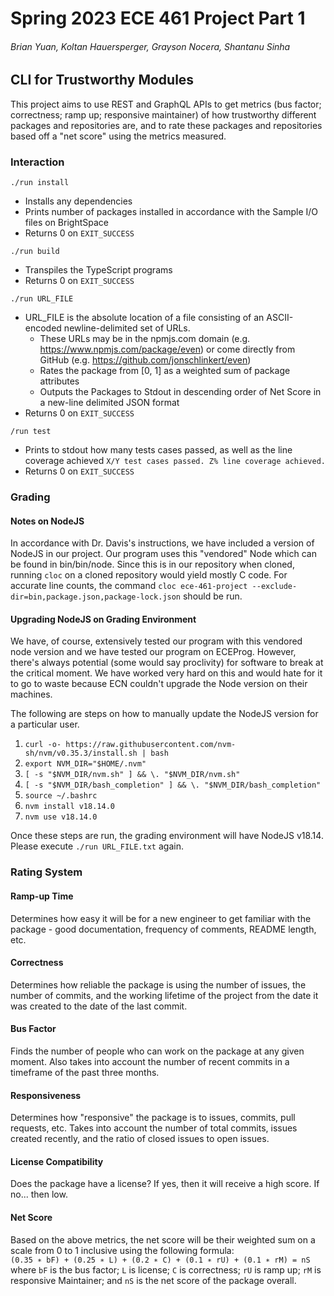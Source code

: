 # Spring 2023 ECE 461 Project Part 1
###### Brian Yuan, Koltan Hauersperger, Grayson Nocera, Shantanu Sinha
## CLI for Trustworthy Modules
This project aims to use REST and GraphQL APIs to get metrics (bus factor; correctness; ramp up; responsive maintainer) of how trustworthy different packages and repositories are, and to rate these packages and repositories based off a "net score" using the metrics measured.

### Interaction

```./run install```
- Installs any dependencies
- Prints number of packages installed in accordance with the Sample I/O files on BrightSpace
- Returns 0 on `EXIT_SUCCESS`

```./run build ```
- Transpiles the TypeScript programs
- Returns 0 on `EXIT_SUCCESS`

```./run URL_FILE```
- URL_FILE is the absolute location of a file consisting of an ASCII-encoded newline-delimited set of URLs.
    - These URLs may be in the npmjs.com domain (e.g. https://www.npmjs.com/package/even) or come directly from GitHub (e.g. https://github.com/jonschlinkert/even)
    - Rates the package from [0, 1] as a weighted sum of package attributes
    - Outputs the Packages to Stdout in descending order of Net Score in a new-line delimited JSON format
- Returns 0 on `EXIT_SUCCESS`

```/run test```
- Prints to stdout how many tests cases passed, as well as the line coverage achieved
 `X/Y test cases passed. Z% line coverage achieved.`
- Returns 0 on `EXIT_SUCCESS`

### Grading
#### Notes on NodeJS
In accordance with Dr. Davis's instructions, we have included a version of NodeJS in our project. Our program uses this "vendored" Node which can be found in bin/bin/node. Since this is in our repository when cloned, running `cloc` on a cloned repository would yield mostly C code. For accurate line counts, the command `cloc ece-461-project --exclude-dir=bin,package.json,package-lock.json` should be run.


#### Upgrading NodeJS on Grading Environment
We have, of course, extensively tested our program with this vendored node version and we have tested our program on ECEProg. However, there's always potential (some would say proclivity) for software to break at the critical moment. We have worked very hard on this and would hate for it to go to waste because ECN couldn't upgrade the Node version on their machines.

The following are steps on how to manually update the NodeJS version for a particular user.

1. `curl -o- https://raw.githubusercontent.com/nvm-sh/nvm/v0.35.3/install.sh | bash`
2. `export NVM_DIR="$HOME/.nvm"`
3. `[ -s "$NVM_DIR/nvm.sh" ] && \. "$NVM_DIR/nvm.sh"`
4. `[ -s "$NVM_DIR/bash_completion" ] && \. "$NVM_DIR/bash_completion"`
5. `source ~/.bashrc`
6. `nvm install v18.14.0`
7. `nvm use v18.14.0`

Once these steps are run, the grading environment will have NodeJS v18.14. Please execute `./run URL_FILE.txt` again.

### Rating System
#### Ramp-up Time
Determines how easy it will be for a new engineer to get familiar with the package - good documentation, frequency of comments, README length, etc.
#### Correctness
Determines how reliable the package is using the number of issues, the number of commits, and the working lifetime of the project from the date it was created to the date of the last commit.
#### Bus Factor
Finds the number of people who can work on the package at any given moment. Also takes into account the number of recent commits in a timeframe of the past three months.
#### Responsiveness
Determines how "responsive" the package is to issues, commits, pull requests, etc. Takes into account the number of total commits, issues created recently, and the ratio of closed issues to open issues.
#### License Compatibility
Does the package have a license? If yes, then it will receive a high score. If no... then low. 

#### Net Score
Based on the above metrics, the net score will be their weighted sum on a scale from 0 to 1 inclusive using the following formula:  
```(0.35 ∗ bF) + (0.25 ∗ L) + (0.2 ∗ C) + (0.1 ∗ rU) + (0.1 ∗ rM) = nS```  
where ```bF``` is the bus factor; ```L``` is license; ```C``` is correctness; ```rU``` is ramp up; ```rM``` is responsive Maintainer; and ```nS``` is the net score of the package overall.